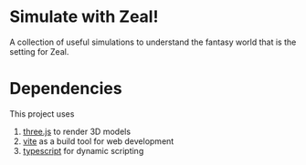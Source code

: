 # Simulate with Zeal!

A collection of useful simulations to understand the fantasy world that is the setting for Zeal.

# Dependencies

This project uses

1. [three.js](https://threejs.org/) to render 3D models
2. [vite](https://vitejs.dev/) as a build tool for web development
3. [typescript](https://www.typescriptlang.org/) for dynamic scripting

